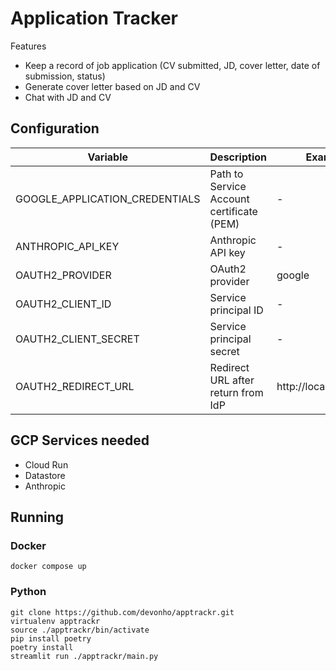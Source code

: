 # Application Tracker

Features

* Keep a record of job application (CV submitted, JD, cover letter, date of submission, status)
* Generate cover letter based on JD and CV
* Chat with JD and CV


## Configuration

| Variable | Description | Example |
|-|-|-|
| GOOGLE_APPLICATION_CREDENTIALS | Path to Service Account certificate (PEM) |  -  |
| ANTHROPIC_API_KEY | Anthropic API key | - |
| OAUTH2_PROVIDER | OAuth2 provider | google |
| OAUTH2_CLIENT_ID | Service principal ID | - | 
| OAUTH2_CLIENT_SECRET | Service principal secret | - | 
| OAUTH2_REDIRECT_URL | Redirect URL after return from IdP | http://localhost:8080  | 

## GCP Services needed

* Cloud Run
* Datastore
* Anthropic

## Running

### Docker

```
docker compose up
```

### Python

```
git clone https://github.com/devonho/apptrackr.git
virtualenv apptrackr
source ./apptrackr/bin/activate
pip install poetry
poetry install
streamlit run ./apptrackr/main.py
```
